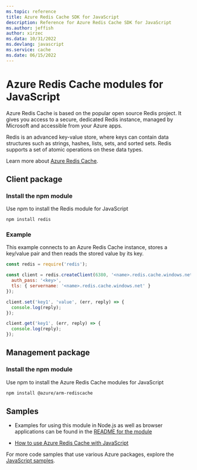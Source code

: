 ```yaml
---
ms.topic: reference
title: Azure Redis Cache SDK for JavaScript
description: Reference for Azure Redis Cache SDK for JavaScript
ms.author: jeffish
author: xirzec
ms.data: 10/31/2022
ms.devlang: javascript
ms.service: cache
ms.date: 06/15/2022
---
```

# Azure Redis Cache modules for JavaScript

Azure Redis Cache is based on the popular open source Redis project. It gives you access to a secure, dedicated Redis instance, managed by Microsoft and accessible from your Azure apps.

Redis is an advanced key-value store, where keys can contain data structures such as strings, hashes, lists, sets, and sorted sets. Redis supports a set of atomic operations on these data types.

Learn more about [Azure Redis Cache](https://docs.microsoft.com/azure/redis-cache/).

## Client package

### Install the npm module

Use npm to install the Redis module for JavaScript

```bash
npm install redis
```

### Example

This example connects to an Azure Redis Cache instance, stores a key/value pair and then reads the stored value by its key.

```JavaScript
const redis = require('redis');

const client = redis.createClient(6380, '<name>.redis.cache.windows.net', {
  auth_pass: '<key>',
  tls: { servername: '<name>.redis.cache.windows.net' }
});

client.set('key1', 'value', (err, reply) => {
  console.log(reply);
});

client.get('key1', (err, reply) => {
  console.log(reply);
});
```

## Management package

### Install the npm module

Use npm to install the Azure Redis Cache modules for JavaScript

```bash
npm install @azure/arm-rediscache
```

## Samples

* Examples for using this module in Node.js as well as browser applications can be found in the [README for the module](https://www.npmjs.com/package/@azure/arm-rediscache)

* [How to use Azure Redis Cache with JavaScript](https://docs.microsoft.com/azure/redis-cache/cache-nodejs-get-started)

For more code samples that use various Azure packages, explore the [JavaScript samples](https://docs.microsoft.com/samples/browse/?languages=javascript).